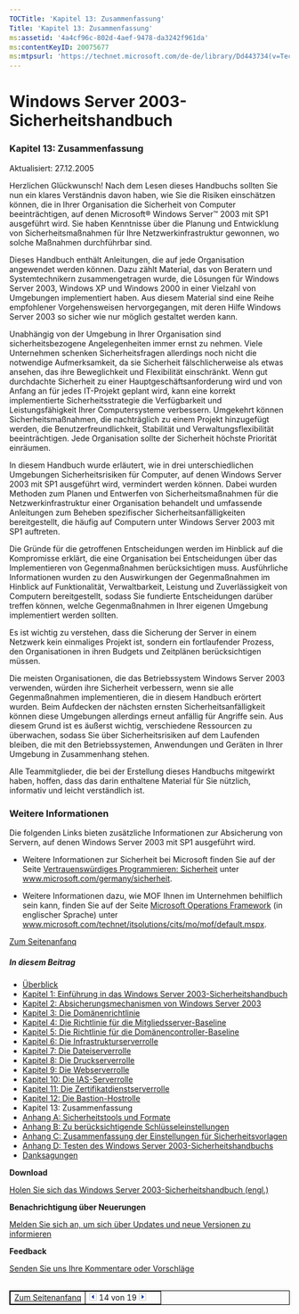 ```yaml
---
TOCTitle: 'Kapitel 13: Zusammenfassung'
Title: 'Kapitel 13: Zusammenfassung'
ms:assetid: '4a4cf96c-802d-4aef-9478-da3242f961da'
ms:contentKeyID: 20075677
ms:mtpsurl: 'https://technet.microsoft.com/de-de/library/Dd443734(v=TechNet.10)'
---
```


Windows Server 2003-Sicherheitshandbuch
=======================================

### Kapitel 13: Zusammenfassung

Aktualisiert: 27.12.2005

Herzlichen Glückwunsch! Nach dem Lesen dieses Handbuchs sollten Sie nun ein klares Verständnis davon haben, wie Sie die Risiken einschätzen können, die in Ihrer Organisation die Sicherheit von Computer beeinträchtigen, auf denen Microsoft® Windows Server™ 2003 mit SP1 ausgeführt wird. Sie haben Kenntnisse über die Planung und Entwicklung von Sicherheitsmaßnahmen für Ihre Netzwerkinfrastruktur gewonnen, wo solche Maßnahmen durchführbar sind.

Dieses Handbuch enthält Anleitungen, die auf jede Organisation angewendet werden können. Dazu zählt Material, das von Beratern und Systemtechnikern zusammengetragen wurde, die Lösungen für Windows Server 2003, Windows XP und Windows 2000 in einer Vielzahl von Umgebungen implementiert haben. Aus diesem Material sind eine Reihe empfohlener Vorgehensweisen hervorgegangen, mit deren Hilfe Windows Server 2003 so sicher wie nur möglich gestaltet werden kann.

Unabhängig von der Umgebung in Ihrer Organisation sind sicherheitsbezogene Angelegenheiten immer ernst zu nehmen. Viele Unternehmen schenken Sicherheitsfragen allerdings noch nicht die notwendige Aufmerksamkeit, da sie Sicherheit fälschlicherweise als etwas ansehen, das ihre Beweglichkeit und Flexibilität einschränkt. Wenn gut durchdachte Sicherheit zu einer Hauptgeschäftsanforderung wird und von Anfang an für jedes IT-Projekt geplant wird, kann eine korrekt implementierte Sicherheitsstrategie die Verfügbarkeit und Leistungsfähigkeit Ihrer Computersysteme verbessern. Umgekehrt können Sicherheitsmaßnahmen, die nachträglich zu einem Projekt hinzugefügt werden, die Benutzerfreundlichkeit, Stabilität und Verwaltungsflexibilität beeinträchtigen. Jede Organisation sollte der Sicherheit höchste Priorität einräumen.

In diesem Handbuch wurde erläutert, wie in drei unterschiedlichen Umgebungen Sicherheitsrisiken für Computer, auf denen Windows Server 2003 mit SP1 ausgeführt wird, vermindert werden können. Dabei wurden Methoden zum Planen und Entwerfen von Sicherheitsmaßnahmen für die Netzwerkinfrastruktur einer Organisation behandelt und umfassende Anleitungen zum Beheben spezifischer Sicherheitsanfälligkeiten bereitgestellt, die häufig auf Computern unter Windows Server 2003 mit SP1 auftreten.

Die Gründe für die getroffenen Entscheidungen werden im Hinblick auf die Kompromisse erklärt, die eine Organisation bei Entscheidungen über das Implementieren von Gegenmaßnahmen berücksichtigen muss. Ausführliche Informationen wurden zu den Auswirkungen der Gegenmaßnahmen im Hinblick auf Funktionalität, Verwaltbarkeit, Leistung und Zuverlässigkeit von Computern bereitgestellt, sodass Sie fundierte Entscheidungen darüber treffen können, welche Gegenmaßnahmen in Ihrer eigenen Umgebung implementiert werden sollten.

Es ist wichtig zu verstehen, dass die Sicherung der Server in einem Netzwerk kein einmaliges Projekt ist, sondern ein fortlaufender Prozess, den Organisationen in ihren Budgets und Zeitplänen berücksichtigen müssen.

Die meisten Organisationen, die das Betriebssystem Windows Server 2003 verwenden, würden ihre Sicherheit verbessern, wenn sie alle Gegenmaßnahmen implementieren, die in diesem Handbuch erörtert wurden. Beim Aufdecken der nächsten ernsten Sicherheitsanfälligkeit können diese Umgebungen allerdings erneut anfällig für Angriffe sein. Aus diesem Grund ist es äußerst wichtig, verschiedene Ressourcen zu überwachen, sodass Sie über Sicherheitsrisiken auf dem Laufenden bleiben, die mit den Betriebssystemen, Anwendungen und Geräten in Ihrer Umgebung in Zusammenhang stehen.

Alle Teammitglieder, die bei der Erstellung dieses Handbuchs mitgewirkt haben, hoffen, dass das darin enthaltene Material für Sie nützlich, informativ und leicht verständlich ist.

### Weitere Informationen

Die folgenden Links bieten zusätzliche Informationen zur Absicherung von Servern, auf denen Windows Server 2003 mit SP1 ausgeführt wird.

-   Weitere Informationen zur Sicherheit bei Microsoft finden Sie auf der Seite [Vertrauenswürdiges Programmieren: Sicherheit](https://www.microsoft.com/germany/sicherheit/) unter www.microsoft.com/germany/sicherheit.

-   Weitere Informationen dazu, wie MOF Ihnen im Unternehmen behilflich sein kann, finden Sie auf der Seite [Microsoft Operations Framework](https://www.microsoft.com/technet/itsolutions/cits/mo/mof/default.mspx) (in englischer Sprache) unter www.microsoft.com/technet/itsolutions/cits/mo/mof/default.mspx.

[](#mainsection)[Zum Seitenanfanq](#mainsection)

##### In diesem Beitrag

-   [Überblick](https://technet.microsoft.com/de-de/library/303c53d5-6b76-46e1-8ee3-7d8c99891129(v=TechNet.10))
-   [Kapitel 1: Einführung in das Windows Server 2003-Sicherheitshandbuch](https://technet.microsoft.com/de-de/library/b0015e61-fe4e-4523-a875-ef8b971da55c(v=TechNet.10))
-   [Kapitel 2: Absicherungsmechanismen von Windows Server 2003](https://technet.microsoft.com/de-de/library/015a5e65-1d76-48df-9657-6fe516a5095a(v=TechNet.10))
-   [Kapitel 3: Die Domänenrichtlinie](https://technet.microsoft.com/de-de/library/70e3e562-9517-4fb9-b617-ef7854a0f03c(v=TechNet.10))
-   [Kapitel 4: Die Richtlinie für die Mitgliedsserver-Baseline](https://technet.microsoft.com/de-de/library/7fd4e7b6-32b3-4fe8-a323-7c01d0c86c51(v=TechNet.10))
-   [Kapitel 5: Die Richtlinie für die Domänencontroller-Baseline](https://technet.microsoft.com/de-de/library/f86f67bd-c150-4d0d-ad85-ff13a01afb01(v=TechNet.10))
-   [Kapitel 6: Die Infrastrukturserverrolle](https://technet.microsoft.com/de-de/library/5914ba9b-2fe2-4886-8171-a908521836ec(v=TechNet.10))
-   [Kapitel 7: Die Dateiserverrolle](https://technet.microsoft.com/de-de/library/2b1536d0-9610-4fb5-93b4-72f62d9e2ff3(v=TechNet.10))
-   [Kapitel 8: Die Druckserverrolle](https://technet.microsoft.com/de-de/library/a37f44cf-85b3-4ae6-8e32-0cd877c5e9ee(v=TechNet.10))
-   [Kapitel 9: Die Webserverrolle](https://technet.microsoft.com/de-de/library/835865cd-ff71-43e6-88bf-91f5b35a00b9(v=TechNet.10))
-   [Kapitel 10: Die IAS-Serverrolle](https://technet.microsoft.com/de-de/library/605c5b8e-d007-41c2-92a6-9260fe571bc7(v=TechNet.10))
-   [Kapitel 11: Die Zertifikatdienstserverrolle](https://technet.microsoft.com/de-de/library/7488b1dc-eb9b-4f4a-b597-b84d87717b57(v=TechNet.10))
-   [Kapitel 12: Die Bastion-Hostrolle](https://technet.microsoft.com/de-de/library/cb056f68-1a74-4a6a-ac25-5629fefe7cbb(v=TechNet.10))
-   Kapitel 13: Zusammenfassung
-   [Anhang A: Sicherheitstools und Formate](https://technet.microsoft.com/de-de/library/e15ff47c-bd77-4b34-9b58-c3f3fba2d135(v=TechNet.10))
-   [Anhang B: Zu berücksichtigende Schlüsseleinstellungen](https://technet.microsoft.com/de-de/library/ff6d4718-4179-4f5a-a09d-50d75e9f32e6(v=TechNet.10))
-   [Anhang C: Zusammenfassung der Einstellungen für Sicherheitsvorlagen](https://technet.microsoft.com/de-de/library/3a17dffb-0395-4656-ada8-28e3954307f5(v=TechNet.10))
-   [Anhang D: Testen des Windows Server 2003-Sicherheitshandbuchs](https://technet.microsoft.com/de-de/library/2698b276-4c42-4a18-9930-3d69974746f8(v=TechNet.10))
-   [Danksagungen](https://technet.microsoft.com/de-de/library/3ec7641e-0d9e-45a2-b3b2-b2a08960d871(v=TechNet.10))

**Download**

[Holen Sie sich das Windows Server 2003-Sicherheitshandbuch (engl.)](https://go.microsoft.com/fwlink/?linkid=14846&clcid=0x409)

**Benachrichtigung über Neuerungen**

[Melden Sie sich an, um sich über Updates und neue Versionen zu informieren](https://www.microsoft.com/germany/technet/sicherheit/bulletins/notify.mspx)

**Feedback**

[Senden Sie uns Ihre Kommentare oder Vorschläge](mailto:secwish@microsoft.com?subject=windows%20server%202003%20security%20guide)<br/><br/>

 
<table style="border:1px solid black;">
<colgroup>
<col width="50%" />
<col width="50%" />
</colgroup>
<tbody>
<tr class="odd">
<td style="border:1px solid black;"><div>
<a href="#mainsection"></a><a href="#mainsection">Zum Seitenanfanq</a>
</div></td>
<td style="border:1px solid black;"><a href="https://technet.microsoft.com/de-de/library/cb056f68-1a74-4a6a-ac25-5629fefe7cbb(v=TechNet.10)"><img src="images/Dd443734.pageLeft(de-de,TechNet.10).gif" /></a> 14 von 19 <a href="https://technet.microsoft.com/de-de/library/e15ff47c-bd77-4b34-9b58-c3f3fba2d135(v=TechNet.10)"><img src="images/Dd443734.pageRight(de-de,TechNet.10).gif" /></a></td>
</tr>
</tbody>
</table>